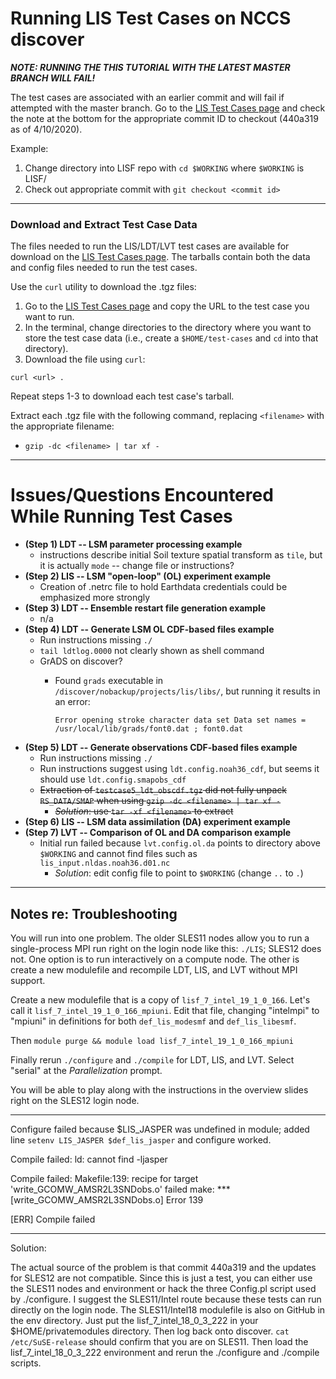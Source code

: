 # Running LIS Test Cases on NCCS discover

***NOTE: RUNNING THE THIS TUTORIAL WITH THE LATEST MASTER BRANCH WILL FAIL!***

The test cases are associated with an earlier commit and will fail if attempted with the master branch.  Go to the [LIS Test Cases page](https://lis.gsfc.nasa.gov/tests/lis) and check the note at the bottom for the appropriate commit ID to checkout (440a319 as of 4/10/2020).

Example:
1. Change directory into LISF repo with `cd $WORKING` where `$WORKING` is LISF/
2. Check out appropriate commit with `git checkout <commit id>`

----

### Download and Extract Test Case Data

The files needed to run the LIS/LDT/LVT test cases are available for download on the [LIS Test Cases page](https://lis.gsfc.nasa.gov/tests/lis). The tarballs contain both the data and config files needed to run the test cases.

Use the `curl` utility to download the .tgz files:
1. Go to the [LIS Test Cases page](https://lis.gsfc.nasa.gov/tests/lis) and copy the URL to the test case you want to run.
2. In the terminal, change directories to the directory where you want to store the test case data (i.e., create a `$HOME/test-cases` and `cd` into that directory).
3. Download the file using `curl`:

  `curl <url> .`

Repeat steps 1-3 to download each test case's tarball.

Extract each .tgz file with the following command, replacing `<filename>` with the appropriate filename:

* `gzip -dc <filename> | tar xf -`

<!-- include directions to store tgz files in separate directory, extract in $WORKING, and rm tgz from $WORKING?? -->

----

# Issues/Questions Encountered While Running Test Cases

* **(Step 1) LDT -- LSM parameter processing example**
  * instructions describe initial Soil texture spatial transform as `tile`, but it is actually `mode` -- change file or instructions?
* **(Step 2) LIS -- LSM "open-loop" (OL) experiment example**
  * Creation of .netrc file to hold Earthdata credentials could be emphasized more strongly
* **(Step 3) LDT -- Ensemble restart file generation example**
  * n/a
* **(Step 4) LDT -- Generate LSM OL CDF-based files example**
  * Run instructions missing `./`
  * `tail ldtlog.0000` not clearly shown as shell command
  * GrADS on discover?
    * Found `grads` executable in `/discover/nobackup/projects/lis/libs/`, but running it results in an error:

      `Error opening stroke character data set
  Data set names = /usr/local/lib/grads/font0.dat ; font0.dat`
* **(Step 5) LDT -- Generate observations CDF-based files example**
  * Run instructions missing `./`
  * Run instructions suggest using `ldt.config.noah36_cdf`, but seems it should use `ldt.config.smapobs_cdf`
  * ~~Extraction of `testcase5_ldt_obscdf.tgz` did not fully unpack `RS_DATA/SMAP` when using `gzip -dc <filename> | tar xf -`~~
    * ~~*Solution*: use `tar -xf <filename>` to extract~~
* **(Step 6) LIS -- LSM data assimilation (DA) experiment example**
* **(Step 7) LVT -- Comparison of OL and DA comparison example**
  * Initial run failed because `lvt.config.ol.da` points to directory above `$WORKING` and cannot find files such as `lis_input.nldas.noah36.d01.nc`
    * *Solution*: edit config file to point to `$WORKING` (change `..` to `.`)

-----

## Notes re: Troubleshooting

You will run into one problem.  The older SLES11 nodes allow you to run a single-process MPI run right on the login node like this: `./LIS`; SLES12 does not.  One option is to run interactively on a compute node.  The other is create a new modulefile and recompile LDT, LIS, and LVT without MPI support.

Create a new modulefile that is a copy of `lisf_7_intel_19_1_0_166`.  Let's call it `lisf_7_intel_19_1_0_166_mpiuni`.  Edit that file, changing "intelmpi" to "mpiuni" in definitions for both `def_lis_modesmf` and `def_lis_libesmf`.

Then `module purge && module load lisf_7_intel_19_1_0_166_mpiuni`

Finally rerun `./configure` and `./compile` for LDT, LIS, and LVT.  Select "serial" at the *Parallelization* prompt.

You will be able to play along with the instructions in the overview slides right on the SLES12 login node.

-----

Configure failed because $LIS_JASPER was undefined in module; added line `setenv LIS_JASPER $def_lis_jasper` and configure worked.

Compile failed: ld: cannot find -ljasper

Compile failed:
Makefile:139: recipe for target 'write_GCOMW_AMSR2L3SNDobs.o' failed
make: *** [write_GCOMW_AMSR2L3SNDobs.o] Error 139

[ERR] Compile failed

-----

Solution:

The actual source of the problem is that commit 440a319 and the updates for SLES12 are not compatible. Since this is just a test, you can either use the SLES11 nodes and environment or hack the three Config.pl script used by ./configure.  I suggest the SLES11/Intel route because these tests can run directly on the login node.  The SLES11/Intel18 modulefile is also on GitHub in the env directory.  Just put the lisf_7_intel_18_0_3_222 in your $HOME/privatemodules directory.  Then log back onto discover.  `cat /etc/SuSE-release` should confirm that you are on SLES11.  Then load the lisf_7_intel_18_0_3_222 environment and rerun the ./configure and ./compile scripts.

